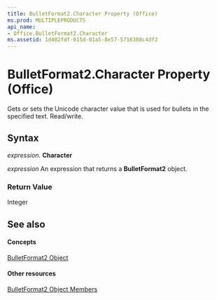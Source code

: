 ```yaml
---
title: BulletFormat2.Character Property (Office)
ms.prod: MULTIPLEPRODUCTS
api_name:
- Office.BulletFormat2.Character
ms.assetid: 1d482fdf-015d-01a5-8e57-5716308c4df2
---
```



# BulletFormat2.Character Property (Office)

Gets or sets the Unicode character value that is used for bullets in the specified text. Read/write.


## Syntax

 _expression_. **Character**

 _expression_ An expression that returns a **BulletFormat2** object.


### Return Value

Integer


## See also


#### Concepts


[BulletFormat2 Object](bulletformat2-object-office.md)
#### Other resources


[BulletFormat2 Object Members](bulletformat2-members-office.md)


